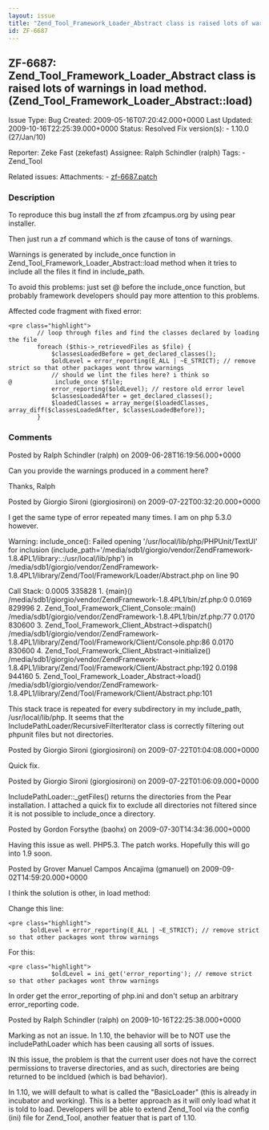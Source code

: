 ```yaml
---
layout: issue
title: "Zend_Tool_Framework_Loader_Abstract class is raised lots of warnings in load method. (Zend_Tool_Framework_Loader_Abstract::load)"
id: ZF-6687
---
```


ZF-6687: Zend\_Tool\_Framework\_Loader\_Abstract class is raised lots of warnings in load method. (Zend\_Tool\_Framework\_Loader\_Abstract::load)
-------------------------------------------------------------------------------------------------------------------------------------------------

 Issue Type: Bug Created: 2009-05-16T07:20:42.000+0000 Last Updated: 2009-10-16T22:25:39.000+0000 Status: Resolved Fix version(s): - 1.10.0 (27/Jan/10)
 
 Reporter:  Zeke Fast (zekefast)  Assignee:  Ralph Schindler (ralph)  Tags: - Zend\_Tool
 
 Related issues: 
 Attachments: - [zf-6687.patch](/issues/secure/attachment/12094/zf-6687.patch)
 
### Description

To reproduce this bug install the zf from zfcampus.org by using pear installer.

Then just run a zf command which is the cause of tons of warnings.

Warnings is generated by include\_once function in Zend\_Tool\_Framework\_Loader\_Abstract::load method when it tries to include all the files it find in include\_path.

To avoid this problems: just set @ before the include\_once function, but probably framework developers should pay more attention to this problems.

Affected code fragment with fixed error:

 
    <pre class="highlight">
            // loop through files and find the classes declared by loading the file
            foreach ($this->_retrievedFiles as $file) {
                $classesLoadedBefore = get_declared_classes();
                $oldLevel = error_reporting(E_ALL | ~E_STRICT); // remove strict so that other packages wont throw warnings
                // should we lint the files here? i think so
    @            include_once $file;
                error_reporting($oldLevel); // restore old error level
                $classesLoadedAfter = get_declared_classes();
                $loadedClasses = array_merge($loadedClasses, array_diff($classesLoadedAfter, $classesLoadedBefore));
            }


 

 

### Comments

Posted by Ralph Schindler (ralph) on 2009-06-28T16:19:56.000+0000

Can you provide the warnings produced in a comment here?

Thanks, Ralph

 

 

Posted by Giorgio Sironi (giorgiosironi) on 2009-07-22T00:32:20.000+0000

I get the same type of error repeated many times. I am on php 5.3.0 however.

Warning: include\_once(): Failed opening '/usr/local/lib/php/PHPUnit/TextUI' for inclusion (include\_path='/media/sdb1/giorgio/vendor/ZendFramework-1.8.4PL1/library:.:/usr/local/lib/php') in /media/sdb1/giorgio/vendor/ZendFramework-1.8.4PL1/library/Zend/Tool/Framework/Loader/Abstract.php on line 90

Call Stack: 0.0005 335828 1. {main}() /media/sdb1/giorgio/vendor/ZendFramework-1.8.4PL1/bin/zf.php:0 0.0169 829996 2. Zend\_Tool\_Framework\_Client\_Console::main() /media/sdb1/giorgio/vendor/ZendFramework-1.8.4PL1/bin/zf.php:77 0.0170 830600 3. Zend\_Tool\_Framework\_Client\_Abstract->dispatch() /media/sdb1/giorgio/vendor/ZendFramework-1.8.4PL1/library/Zend/Tool/Framework/Client/Console.php:86 0.0170 830600 4. Zend\_Tool\_Framework\_Client\_Abstract->initialize() /media/sdb1/giorgio/vendor/ZendFramework-1.8.4PL1/library/Zend/Tool/Framework/Client/Abstract.php:192 0.0198 944160 5. Zend\_Tool\_Framework\_Loader\_Abstract->load() /media/sdb1/giorgio/vendor/ZendFramework-1.8.4PL1/library/Zend/Tool/Framework/Client/Abstract.php:101

This stack trace is repeated for every subdirectory in my include\_path, /usr/local/lib/php. It seems that the IncludePathLoader/RecursiveFilterIterator class is correctly filtering out phpunit files but not directories.

 

 

Posted by Giorgio Sironi (giorgiosironi) on 2009-07-22T01:04:08.000+0000

Quick fix.

 

 

Posted by Giorgio Sironi (giorgiosironi) on 2009-07-22T01:06:09.000+0000

IncludePathLoader::\_getFiles() returns the directories from the Pear installation. I attached a quick fix to exclude all directories not filtered since it is not possible to include\_once a directory.

 

 

Posted by Gordon Forsythe (baohx) on 2009-07-30T14:34:36.000+0000

Having this issue as well. PHP5.3. The patch works. Hopefully this will go into 1.9 soon.

 

 

Posted by Grover Manuel Campos Ancajima (gmanuel) on 2009-09-02T14:59:20.000+0000

I think the solution is other, in load method:

Change this line:

 
    <pre class="highlight">
          $oldLevel = error_reporting(E_ALL | ~E_STRICT); // remove strict so that other packages wont throw warnings


For this:

 
    <pre class="highlight">
                $oldLevel = ini_get('error_reporting'); // remove strict so that other packages wont throw warnings


In order get the error\_reporting of php.ini and don't setup an arbitrary error\_reporting code.

 

 

Posted by Ralph Schindler (ralph) on 2009-10-16T22:25:38.000+0000

Marking as not an issue. In 1.10, the behavior will be to NOT use the includePathLoader which has been causing all sorts of issues.

IN this issue, the problem is that the current user does not have the correct permissions to traverse directories, and as such, directories are being returned to be incldued (which is bad behavior).

In 1.10, we willl default to what is called the "BasicLoader" (this is already in incubator and working). This is a better approach as it will only load what it is told to load. Developers will be able to extend Zend\_Tool via the config (ini) file for Zend\_Tool, another featuer that is part of 1.10.

 

 